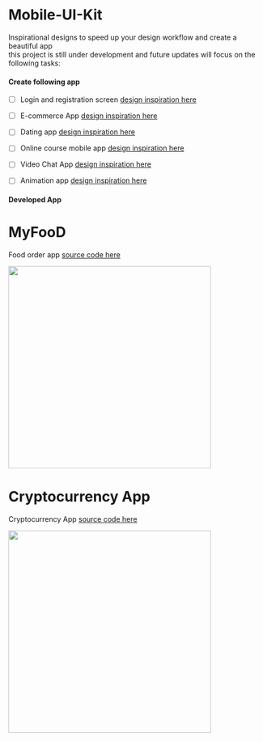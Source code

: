 # Mobile-UI-Kit
 Inspirational designs to speed up your design workflow and create a beautiful app
 <br>this project is still under development and future updates will focus on the following tasks:
#### Create following app
- [ ] Login and registration screen <a href="https://cutt.ly/BTLGLKj">design inspiration here</a>
- [ ] E-commerce App <a href="https://cutt.ly/OTLHPHN">design inspiration here</a>
- [ ] Dating app <a href="https://cutt.ly/oTLKxAj">design inspiration here</a>
- [ ] Online course mobile app <a href="https://cutt.ly/FTLKDUq">design inspiration here</a>
- [ ] Video Chat App <a href="https://cutt.ly/FTLLNCy">design inspiration here</a>    
- [ ] Animation app <a href="https://cutt.ly/bTLXlBZ">design inspiration here</a> 


#### Developed App
# MyFooD
Food order app <a href="https://github.com/Agostinhodossantos/Mobile-UI-Kit/tree/main/MyFood"> source code here</a>

<div align="start">
  <a href="https://github.com/Agostinhodossantos/Mobile-UI-Kit/tree/main/MyFood">
  <img height="400em" src="https://firebasestorage.googleapis.com/v0/b/apptraining-4e270.appspot.com/o/github%2Ffood_app.jpg?alt=media&token=08ae17fc-fc59-4038-9523-47adc672acd0"/> 
 </a>

</div>
 
 
# Cryptocurrency App
 Cryptocurrency App <a href="https://github.com/Agostinhodossantos/Mobile-UI-Kit/tree/main/Crypto"> source code here</a>

<div align="start">
  <a href="https://github.com/Agostinhodossantos/Mobile-UI-Kit/tree/main/Crypto">
  <img height="400em" src="https://firebasestorage.googleapis.com/v0/b/fb-api-2fc74.appspot.com/o/github%2Fcrpto.png?alt=media&token=38c71f08-d61c-4e5d-9a86-f055965448af"/>
</div>

